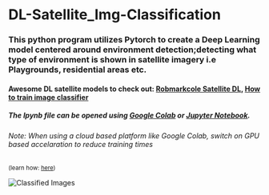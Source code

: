 # DL-Satellite_Img-Classification
### This python program utilizes Pytorch to create a Deep Learning model centered around environment detection;detecting what type of environment is shown in satellite imagery i.e Playgrounds, residential areas etc.


#### Awesome DL satellite models to check out: [Robmarkcole Satellite DL](https://github.com/robmarkcole/satellite-image-deep-learning), [How to train image classifier](https://towardsdatascience.com/how-to-train-an-image-classifier-in-pytorch-and-use-it-to-perform-basic-inference-on-single-images-99465a1e9bf5)

##### The Ipynb file can be opened using [Google Colab](https://colab.research.google.com/) or [Jupyter Notebook](https://mybinder.org/v2/gh/ipython/ipython-in-depth/master?filepath=binder/Index.ipynb).

###### Note: When using a cloud based platform like Google Colab, switch on GPU based accelaration to reduce training times 
<sup>(learn how: [here](https://colab.research.google.com/notebooks/gpu.ipynb))</sup>

![Classified Images](https://miro.medium.com/max/571/1*IxE51eVf2dZnsl0eW6nzWA.png)
